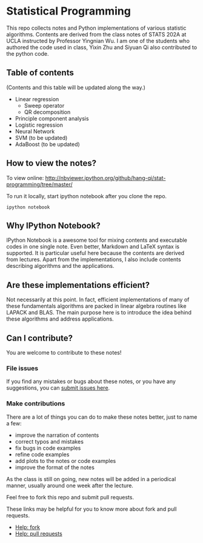 # Statistical Programming

This repo collects notes and Python implementations of various statistic
algorithms. Contents are derived from the class notes of STATS 202A at UCLA
instructed by Professor Yingnian Wu.
I am one of the students who authored the code used in class,
Yixin Zhu and Siyuan Qi also contributed to the python code.

## Table of contents

(Contents and this table will be updated along the way.)

* Linear regression
    - Sweep operator
    - QR decomposition
* Principle component analysis
* Logistic regression
* Neural Network
* SVM (to be updated)
* AdaBoost (to be updated)

## How to view the notes?

To view online: http://nbviewer.ipython.org/github/hang-qi/stat-programming/tree/master/

To run it locally, start ipython notebook after you clone the repo.

    ipython notebook

## Why IPython Notebook?

IPython Notebook is a awesome tool for mixing contents and executable codes in
one single note. Even better, Markdown and LaTeX syntax is supported.
It is particular useful here because the contents are derived from lectures.
Apart from the implementations, I also include contents describing algorithms
and the applications.

## Are these implementations efficient?

Not necessarily at this point.
In fact, efficient implementations of many of these fundamentals algorithms
are packed in linear algebra routines like LAPACK and BLAS.
The main purpose here is to introduce the idea behind these algorithms
and address applications.

## Can I contribute?

You are welcome to contribute to these notes!

### File issues

If you find any mistakes or bugs about these notes,
or you have any suggestions,
you can [submit issues here](https://github.com/hang-qi/stat-programming/issues).

### Make contributions

There are a lot of things you can do to make these notes better,
just to name a few:

* improve the narration of contents
* correct typos and mistakes
* fix bugs in code examples
* refine code examples
* add plots to the notes or code examples
* improve the format of the notes

As the class is still on going, new notes will be added in a periodical manner,
usually around one week after the lecture.

Feel free to fork this repo and submit pull requests.

These links may be helpful for you to know more about fork and pull requests.
* [Help: fork](https://help.github.com/articles/fork-a-repo/)
* [Help: pull requests](https://help.github.com/articles/using-pull-requests/)
